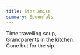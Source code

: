 ```yaml
---
title: Star Anise
summary: Spoonfuls
---
```


Time travelling soup,  
Grandparents in the kitchen.  
Gone but for the sip.
